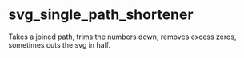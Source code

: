 # svg_single_path_shortener
Takes a joined path, trims the numbers down, removes excess zeros, sometimes cuts the svg in half.
